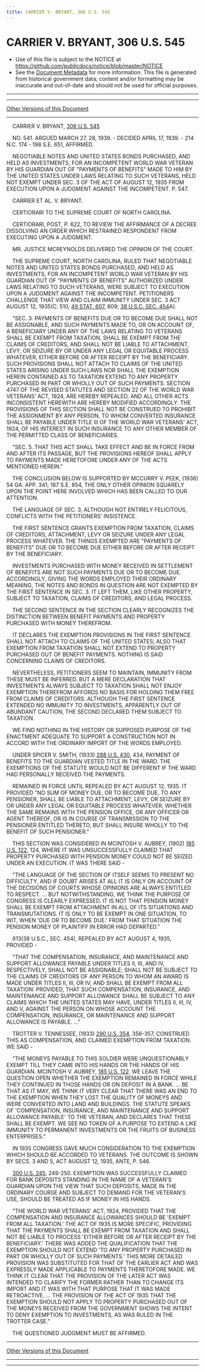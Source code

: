 ```yaml
---
title: CARRIER V. BRYANT, 306 U.S. 545
---
```


# CARRIER V. BRYANT, 306 U.S. 545

* Use of this file is subject to the NOTICE at https://github.com/publicdocs/notice/blob/master/NOTICE
* See the [Document Metadata](../../../index.md) for more information.
  This file is generated from historical government data; content and/or formatting may be inaccurate and out-of-date and should not be used for official purposes.

----------
----------

[Other Versions of this Document](https://publicdocs.github.io/go/links?ns=uslm-x&ref=%2Fus%2Fcourts%2Fscotus%2FusReporter%2F306%2F545)

----------

    CARRIER V. BRYANT, [306 U.S. 545][/us/courts/scotus/usReporter/306/545]

    NO. 541.  ARGUED MARCH 27, 28, 1939.  - DECIDED APRIL 17, 1939.  - 214 N.C. 174 - 198 S.E. 651, AFFIRMED.

    NEGOTIABLE NOTES AND UNITED STATES BONDS PURCHASED, AND HELD AS INVESTMENTS, FOR AN INCOMPETENT WORLD WAR VETERAN BY HIS GUARDIAN OUT OF "PAYMENTS OF BENEFITS" MADE TO HIM BY THE UNITED STATES UNDER LAWS RELATING TO SUCH VETERANS, HELD NOT EXEMPT UNDER SEC. 3 OF THE ACT OF AUGUST 12, 1935 FROM EXECUTION UPON A JUDGMENT AGAINST THE INCOMPETENT.  P. 547.

    CARRIER ET AL. V. BRYANT.

    CERTIORARI TO THE SUPREME COURT OF NORTH CAROLINA.

    CERTIORARI, POST, P. 622, TO REVIEW THE AFFIRMANCE OF A DECREE DISSOLVING AN ORDER WHICH RESTRAINED RESPONDENT FROM EXECUTING UPON A JUDGMENT.

    MR. JUSTICE MCREYNOLDS DELIVERED THE OPINION OF THE COURT.

    THE SUPREME COURT, NORTH CAROLINA, RULED THAT NEGOTIABLE NOTES AND UNITED STATES BONDS PURCHASED, AND HELD AS INVESTMENTS, FOR AN INCOMPETENT WORLD WAR VETERAN BY HIS GUARDIAN OUT OF "PAYMENTS OF BENEFITS" AUTHORIZED UNDER LAWS RELATING TO SUCH VETERANS, WERE SUBJECT TO EXECUTION UPON A JUDGMENT AGAINST THE INCOMPETENT.  PETITIONERS CHALLENGE THAT VIEW AND CLAIM IMMUNITY UNDER SEC. 3 ACT AUGUST 12, 1935(C. 510, [49 STAT. 607][/us/stat/49/607], 609; [38 U.S.C. SEC. 454][/us/usc/t38/s454]A).

    "SEC. 3.  PAYMENTS OF BENEFITS DUE OR TO BECOME DUE SHALL NOT BE ASSIGNABLE, AND SUCH PAYMENTS MADE TO, OR ON ACCOUNT OF, A BENEFICIARY UNDER ANY OF THE LAWS RELATING TO VETERANS SHALL BE EXEMPT FROM TAXATION, SHALL BE EXEMPT FROM THE CLAIMS OF CREDITORS, AND SHALL NOT BE LIABLE TO ATTACHMENT, LEVY, OR SEIZURE BY OR UNDER ANY LEGAL OR EQUITABLE PROCESS WHATEVER, EITHER BEFORE OR AFTER RECEIPT BY THE BENEFICIARY.  SUCH PROVISIONS SHALL NOT ATTACH TO CLAIMS OF THE UNITED STATES ARISING UNDER SUCH LAWS NOR SHALL THE EXEMPTION HEREIN CONTAINED AS TO TAXATION EXTEND TO ANY PROPERTY PURCHASED IN PART OR WHOLLY OUT OF SUCH PAYMENTS.  SECTION 4747 OF THE REVISED STATUTES AND SECTION 22 OF THE WORLD WAR VETERANS' ACT, 1924, ARE HEREBY REPEALED, AND ALL OTHER ACTS INCONSISTENT HEREWITH ARE HEREBY MODIFIED ACCORDINGLY.  THE PROVISIONS OF THIS SECTION SHALL NOT BE CONSTRUED TO PROHIBIT THE ASSIGNMENT BY ANY PERSON, TO WHOM CONVERTED INSURANCE SHALL BE PAYABLE UNDER TITLE III OF THE WORLD WAR VETERANS' ACT, 1924, OF HIS INTEREST IN SUCH INSURANCE TO ANY OTHER MEMBER OF THE PERMITTED CLASS OF BENEFICIARIES.

    "SEC. 5.  THAT THIS ACT SHALL TAKE EFFECT AND BE IN FORCE FROM AND AFTER ITS PASSAGE, BUT THE PROVISIONS HEREOF SHALL APPLY TO PAYMENTS MADE HERETOFORE UNDER ANY OF THE ACTS MENTIONED HEREIN."

    THE CONCLUSION BELOW IS SUPPORTED BY MCCURRY V. PEEK, (1936) 54 GA. APP. 341; 187 S.E. 854, THE ONLY OTHER OPINION SQUARELY UPON THE POINT HERE INVOLVED WHICH HAS BEEN CALLED TO OUR ATTENTION.

    THE LANGUAGE OF SEC. 3, ALTHOUGH NOT ENTIRELY FELICITOUS, CONFLICTS WITH THE PETITIONERS' INSISTENCE.

    THE FIRST SENTENCE GRANTS EXEMPTION FROM TAXATION, CLAIMS OF CREDITORS, ATTACHMENT, LEVY OR SEIZURE UNDER ANY LEGAL PROCESS WHATEVER.  THE THINGS EXEMPTED ARE "PAYMENTS OF BENEFITS" DUE OR TO BECOME DUE EITHER BEFORE OR AFTER RECEIPT BY THE BENEFICIARY.

    INVESTMENTS PURCHASED WITH MONEY RECEIVED IN SETTLEMENT OF BENEFITS ARE NOT SUCH PAYMENTS DUE OR TO BECOME DUE.  ACCORDINGLY, GIVING THE WORDS EMPLOYED THEIR ORDINARY MEANING, THE NOTES AND BONDS IN QUESTION ARE NOT EXEMPTED BY THE FIRST SENTENCE IN SEC. 3.  IT LEFT THEM, LIKE OTHER PROPERTY, SUBJECT TO TAXATION, CLAIMS OF CREDITORS, AND LEGAL PROCESS.

    THE SECOND SENTENCE IN THE SECTION CLEARLY RECOGNIZES THE DISTINCTION BETWEEN BENEFIT PAYMENTS AND PROPERTY PURCHASED WITH MONEY THEREFROM.

    IT DECLARES THE EXEMPTION PROVISIONS IN THE FIRST SENTENCE SHALL NOT ATTACH TO CLAIMS OF THE UNITED STATES; ALSO THAT EXEMPTION FROM TAXATION SHALL NOT EXTEND TO PROPERTY PURCHASED OUT OF BENEFIT PAYMENTS.  NOTHING IS SAID CONCERNING CLAIMS OF CREDITORS.

    NEVERTHELESS, PETITIONERS SEEM TO MAINTAIN, IMMUNITY FROM THESE MUST BE INFERRED.  BUT A MERE DECLARATION THAT INVESTMENTS ALWAYS SUBJECT TO TAXATION SHALL NOT ENJOY EXEMPTION THEREFROM AFFORDS NO BASIS FOR HOLDING THEM FREE FROM CLAIMS OF CREDITORS.  ALTHOUGH THE FIRST SENTENCE EXTENDED NO IMMUNITY TO INVESTMENTS, APPARENTLY OUT OF ABUNDANT CAUTION, THE SECOND DECLARED THEM SUBJECT TO TAXATION.

    WE FIND NOTHING IN THE HISTORY OR SUPPOSED PURPOSE OF THE ENACTMENT ADEQUATE TO SUPPORT A CONSTRUCTION NOT IN ACCORD WITH THE ORDINARY IMPORT OF THE WORDS EMPLOYED.

    UNDER SPICER V. SMITH, (1933) [288 U.S. 430][/us/courts/scotus/usReporter/288/430], 434, PAYMENT OF BENEFITS TO THE GUARDIAN VESTED TITLE IN THE WARD.  THE EXEMPTIONS OF THE STATUTE WOULD NOT BE DIFFERENT IF THE WARD HAD PERSONALLY RECEIVED THE PAYMENTS.

    REMAINED IN FORCE UNTIL REPEALED BY ACT AUGUST 12, 1935.  IT PROVIDED "NO SUM OF MONEY DUE, OR TO BECOME DUE, TO ANY PENSIONER, SHALL BE LIABLE TO ATTACHMENT, LEVY, OR SEIZURE BY OR UNDER ANY LEGAL OR EQUITABLE PROCESS WHATEVER, WHETHER THE SAME REMAINS WITH THE PENSION OFFICE, OR ANY OFFICER OR AGENT THEREOF, OR IS IN COURSE OF TRANSMISSION TO THE PENSIONER ENTITLED THERETO, BUT SHALL INSURE WHOLLY TO THE BENEFIT OF SUCH PENSIONER."

    THIS SECTION WAS CONSIDERED IN MCINTOSH V. AUBREY, (1902) [185 U.S. 122][/us/courts/scotus/usReporter/185/122], 124, WHERE IT WAS UNSUCCESSFULLY CLAIMED THAT PROPERTY PURCHASED WITH PENSION MONEY COULD NOT BE SEIZED UNDER AN EXECUTION.  IT WAS THERE SAID -

    "THE LANGUAGE OF THE SECTION OF ITSELF SEEMS TO PRESENT NO DIFFICULTY, AND IF DOUBT ARISES AT ALL IT IS ONLY ON ACCOUNT OF THE DECISIONS OF COURTS WHOSE OPINIONS ARE ALWAYS ENTITLED TO RESPECT.  ...  BUT NOTWITHSTANDING, WE THINK THE PURPOSE OF CONGRESS IS CLEARLY EXPRESSED.  IT IS NOT THAT PENSION MONEY SHALL BE EXEMPT FROM ATTACHMENT IN ALL OF ITS SITUATIONS AND TRANSMUTATIONS.  IT IS ONLY TO BE EXEMPT IN ONE SITUATION, TO WIT, WHEN 'DUE OR TO BECOME DUE.'  FROM THAT SITUATION THE PENSION MONEY OF PLAINTIFF IN ERROR HAD DEPARTED."

    613(38 U.S.C., SEC. 454), REPEALED BY ACT AUGUST 4, 1935, PROVIDED -

    "THAT THE COMPENSATION, INSURANCE, AND MAINTENANCE AND SUPPORT ALLOWANCE PAYABLE UNDER TITLES II, III, AND IV, RESPECTIVELY, SHALL NOT BE ASSIGNABLE; SHALL NOT BE SUBJECT TO THE CLAIMS OF CREDITORS OF ANY PERSON TO WHOM AN AWARD IS MADE UNDER TITLES II, III, OR IV; AND SHALL BE EXEMPT FROM ALL TAXATION:  PROVIDED, THAT SUCH COMPENSATION, INSURANCE, AND MAINTENANCE AND SUPPORT ALLOWANCE SHALL BE SUBJECT TO ANY CLAIMS WHICH THE UNITED STATES MAY HAVE, UNDER TITLES II, III, IV, AND V, AGAINST THE PERSON ON WHOSE ACCOUNT THE COMPENSATION, INSURANCE, OR MAINTENANCE AND SUPPORT ALLOWANCE IS PAYABLE.  ..."

    TROTTER V. TENNESSEE, (1933) [290 U.S. 354][/us/courts/scotus/usReporter/290/354], 356-357, CONSTRUED THIS AS COMPENSATION, AND CLAIMED EXEMPTION FROM TAXATION.  WE SAID -

    "THE MONEYS PAYABLE TO THIS SOLDIER WERE UNQUESTIONABLY EXEMPT TILL THEY CAME INTO HIS HANDS OR THE HANDS OF HIS GUARDIAN.  MCINTOSH V. AUBREY, [185 U.S. 122][/us/courts/scotus/usReporter/185/122].  WE LEAVE THE QUESTION OPEN WHETHER THE EXEMPTION REMAINED IN FORCE WHILE THEY CONTINUED IN THOSE HANDS OR ON DEPOSIT IN A BANK.  ... BE THAT AS IT MAY, WE THINK IT VERY CLEAR THAT THERE WAS AN END TO THE EXEMPTION WHEN THEY LOST THE QUALITY OF MONEYS AND WERE CONVERTED INTO LAND AND BUILDINGS.  THE STATUTE SPEAKS OF 'COMPENSATION, INSURANCE, AND MAINTENANCE AND SUPPORT ALLOWANCE PAYABLE' TO THE VETERAN, AND DECLARES THAT THESE SHALL BE EXEMPT.  WE SEE NO TOKEN OF A PURPOSE TO EXTEND A LIKE IMMUNITY TO PERMANENT INVESTMENTS OR THE FRUITS OF BUSINESS ENTERPRISES."

    IN 1935 CONGRESS GAVE MUCH CONSIDERATION TO THE EXEMPTION WHICH SHOULD BE ACCORDED TO VETERANS.  THE OUTCOME IS SHOWN BY SECS. 3 AND 5, ACT AUGUST 12, 1935, ANTE, P. 546.

    [300 U.S. 245][/us/courts/scotus/usReporter/300/245], 249-250.  EXEMPTION WAS SUCCESSFULLY CLAIMED FOR BANK DEPOSITS STANDING IN THE NAME OF A VETERAN'S GUARDIAN UPON THE VIEW THAT SUCH DEPOSITS, MADE IN THE ORDINARY COURSE AND SUBJECT TO DEMAND FOR THE VETERAN'S USE, SHOULD BE TREATED AS IF MONEY IN HIS HANDS.

    "THE WORLD WAR VETERANS' ACT, 1924, PROVIDED THAT THE COMPENSATION AND INSURANCE ALLOWANCES SHOULD BE 'EXEMPT FROM ALL TAXATION.'  THE ACT OF 1935 IS MORE SPECIFIC, PROVIDING THAT THE PAYMENTS SHALL BE EXEMPT FROM TAXATION AND SHALL NOT BE LIABLE TO PROCESS 'EITHER BEFORE OR AFTER RECEIPT BY THE BENEFICIARY.'  THERE WAS ADDED THE QUALIFICATION THAT THE EXEMPTION SHOULD NOT EXTEND 'TO ANY PROPERTY PURCHASED IN PART OR WHOLLY OUT OF SUCH PAYMENTS.'  THIS MORE DETAILED PROVISION WAS SUBSTITUTED FOR THAT OF THE EARLIER ACT AND WAS EXPRESSLY MADE APPLICABLE TO PAYMENTS THERETOFORE MADE.  WE THINK IT CLEAR THAT THE PROVISION OF THE LATER ACT WAS INTENDED TO CLARIFY THE FORMER RATHER THAN TO CHANGE ITS IMPORT AND IT WAS WITH THAT PURPOSE THAT IT WAS MADE RETROACTIVE.  ... THE PROVISION OF THE ACT OF 1935 THAT THE EXEMPTION SHOULD NOT APPLY TO PROPERTY PURCHASED OUT OF THE MONEYS RECEIVED FROM THE GOVERNMENT SHOWS THE INTENT TO DENY EXEMPTION TO INVESTMENTS, AS WAS RULED IN THE TROTTER CASE."

    THE QUESTIONED JUDGMENT MUST BE AFFIRMED.

----------

[Other Versions of this Document](https://publicdocs.github.io/go/links?ns=uslm-x&ref=%2Fus%2Fcourts%2Fscotus%2FusReporter%2F306%2F545)

----------
----------

[/us/courts/scotus/usReporter/306/545]: https://publicdocs.github.io/go/links?ns=uslm-x&ref=%2Fus%2Fcourts%2Fscotus%2FusReporter%2F306%2F545
[/us/stat/49/607]: https://publicdocs.github.io/go/links?ns=uslm&ref=%2Fus%2Fstat%2F49%2F607
[/us/usc/t38/s454]: https://publicdocs.github.io/go/links?ns=uslm&ref=%2Fus%2Fusc%2Ft38%2Fs454
[/us/courts/scotus/usReporter/288/430]: https://publicdocs.github.io/go/links?ns=uslm-x&ref=%2Fus%2Fcourts%2Fscotus%2FusReporter%2F288%2F430
[/us/courts/scotus/usReporter/185/122]: https://publicdocs.github.io/go/links?ns=uslm-x&ref=%2Fus%2Fcourts%2Fscotus%2FusReporter%2F185%2F122
[/us/courts/scotus/usReporter/290/354]: https://publicdocs.github.io/go/links?ns=uslm-x&ref=%2Fus%2Fcourts%2Fscotus%2FusReporter%2F290%2F354
[/us/courts/scotus/usReporter/185/122]: https://publicdocs.github.io/go/links?ns=uslm-x&ref=%2Fus%2Fcourts%2Fscotus%2FusReporter%2F185%2F122
[/us/courts/scotus/usReporter/300/245]: https://publicdocs.github.io/go/links?ns=uslm-x&ref=%2Fus%2Fcourts%2Fscotus%2FusReporter%2F300%2F245



